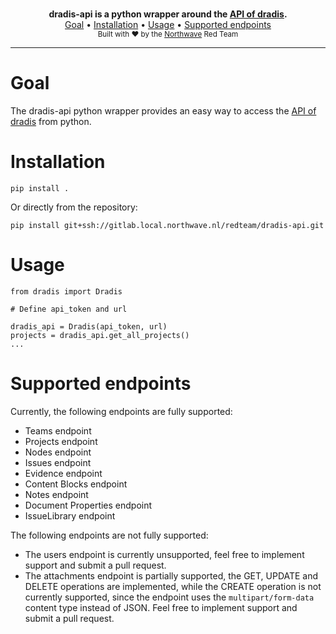 <p align="center">
    <br/>
    <b>dradis-api is a python wrapper around the <a href="https://dradisframework.com/support/guides/rest_api/">API of dradis</a>.</b>
    <br/>
    <a href="#goal">Goal</a>
    •
    <a href="#installation">Installation</a>
    •
    <a href="#usage">Usage</a>
    •
    <a href="#supported_endpoints">Supported endpoints</a>
    <br/>
    <sub>Built with ❤ by the <a href="https://twitter.com/NorthwaveLabs">Northwave</a> Red Team</sub>
    <br/>
</p>
<hr>

# Goal

The dradis-api python wrapper provides an easy way to access the [API of dradis](https://dradisframework.com/support/guides/rest_api) from python.

# Installation

```
pip install .
```

Or directly from the repository:

```
pip install git+ssh://gitlab.local.northwave.nl/redteam/dradis-api.git
```

# Usage

```
from dradis import Dradis

# Define api_token and url

dradis_api = Dradis(api_token, url)
projects = dradis_api.get_all_projects()
...
```

# Supported endpoints

Currently, the following endpoints are fully supported:

- Teams endpoint
- Projects endpoint
- Nodes endpoint
- Issues endpoint
- Evidence endpoint
- Content Blocks endpoint
- Notes endpoint
- Document Properties endpoint
- IssueLibrary endpoint 

The following endpoints are not fully supported:

- The users endpoint is currently unsupported, feel free to implement support and submit a pull request.
- The attachments endpoint is partially supported, the GET, UPDATE and DELETE operations are implemented, while the CREATE operation is not currently supported, since the endpoint uses the `multipart/form-data` content type instead of JSON. Feel free to implement support and submit a pull request.
